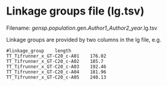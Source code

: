 # Linkage groups file (lg.tsv)
Filename: *gensp.population*.gen.*Author1_Author2_year*.lg.tsv

Linkage groups are provided by two columns in the lg file, e.g.
```
#linkage_group    length
TT_Tifrunner_x_GT-C20_c-A01    176.02
TT_Tifrunner_x_GT-C20_c-A02    185.7
TT_Tifrunner_x_GT-C20_c-A03    192.46
TT_Tifrunner_x_GT-C20_c-A04    181.96
TT_Tifrunner_x_GT-C20_c-A05    240.13
```
